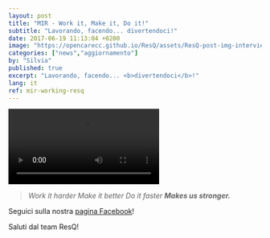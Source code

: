 ```yaml
---
layout: post
title: "MIR - Work it, Make it, Do it!"
subtitle: "Lavorando, facendo... divertendoci!"
date: 2017-06-19 11:13:04 +0200
image: "https://opencarecc.github.io/ResQ/assets/ResQ-post-img-interview-resq.jpg"
categories: ["news","aggiornamento"]
by: "Silvia"
published: true
excerpt: "Lavorando, facendo... <b>divertendoci</b>!"
lang: it
ref: mir-working-resq
---
```


<video id="ResQ-working" preload controls>
    <source src="https://opencarecc.github.io/ResQ/assets/ResQ-post-video-working-480.mov" type="video/mp4" />

</video>

<blockquote><i>Work it harder
Make it better
Do it faster
<b>Makes us stronger.</b>
</i></blockquote>

Seguici sulla nostra [pagina Facebook](https://www.facebook.com/ResQ-121899991732625/)!

Saluti dal team ResQ!

